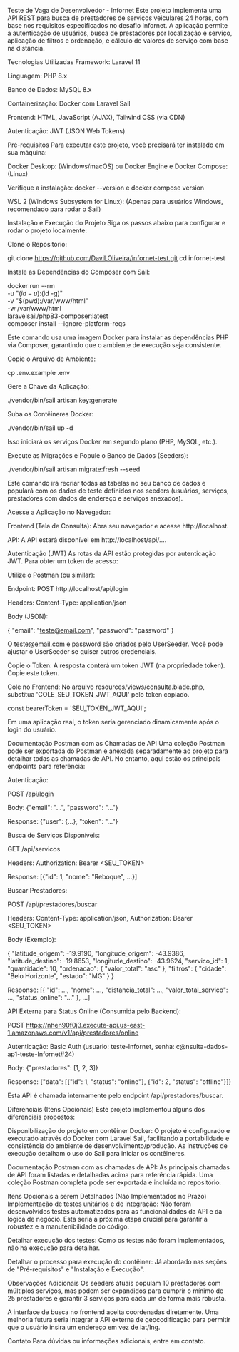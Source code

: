 Teste de Vaga de Desenvolvedor - Infornet
Este projeto implementa uma API REST para busca de prestadores de serviços veiculares 24 horas, com base nos requisitos especificados no desafio Infornet. A aplicação permite a autenticação de usuários, busca de prestadores por localização e serviço, aplicação de filtros e ordenação, e cálculo de valores de serviço com base na distância.

Tecnologias Utilizadas
Framework: Laravel 11

Linguagem: PHP 8.x

Banco de Dados: MySQL 8.x

Containerização: Docker com Laravel Sail

Frontend: HTML, JavaScript (AJAX), Tailwind CSS (via CDN)

Autenticação: JWT (JSON Web Tokens)

Pré-requisitos
Para executar este projeto, você precisará ter instalado em sua máquina:

Docker Desktop: (Windows/macOS) ou Docker Engine e Docker Compose: (Linux)

Verifique a instalação: docker --version e docker compose version

WSL 2 (Windows Subsystem for Linux): (Apenas para usuários Windows, recomendado para rodar o Sail)

Instalação e Execução do Projeto
Siga os passos abaixo para configurar e rodar o projeto localmente:

Clone o Repositório:

git clone https://github.com/DaviLOliveira/infornet-test.git
cd infornet-test

Instale as Dependências do Composer com Sail:

docker run --rm \
    -u "$(id -u):$(id -g)" \
    -v "$(pwd):/var/www/html" \
    -w /var/www/html \
    laravelsail/php83-composer:latest \
    composer install --ignore-platform-reqs

Este comando usa uma imagem Docker para instalar as dependências PHP via Composer, garantindo que o ambiente de execução seja consistente.

Copie o Arquivo de Ambiente:

cp .env.example .env

Gere a Chave da Aplicação:

./vendor/bin/sail artisan key:generate

Suba os Contêineres Docker:

./vendor/bin/sail up -d

Isso iniciará os serviços Docker em segundo plano (PHP, MySQL, etc.).

Execute as Migrações e Popule o Banco de Dados (Seeders):

./vendor/bin/sail artisan migrate:fresh --seed

Este comando irá recriar todas as tabelas no seu banco de dados e populará com os dados de teste definidos nos seeders (usuários, serviços, prestadores com dados de endereço e serviços anexados).

Acesse a Aplicação no Navegador:

Frontend (Tela de Consulta): Abra seu navegador e acesse http://localhost.

API: A API estará disponível em http://localhost/api/....

Autenticação (JWT)
As rotas da API estão protegidas por autenticação JWT. Para obter um token de acesso:

Utilize o Postman (ou similar):

Endpoint: POST http://localhost/api/login

Headers: Content-Type: application/json

Body (JSON):

{
    "email": "teste@email.com",
    "password": "password"
}

O teste@email.com e password são criados pelo UserSeeder. Você pode ajustar o UserSeeder se quiser outros credenciais.

Copie o Token: A resposta conterá um token JWT (na propriedade token). Copie este token.

Cole no Frontend: No arquivo resources/views/consulta.blade.php, substitua 'COLE_SEU_TOKEN_JWT_AQUI' pelo token copiado.

const bearerToken = 'SEU_TOKEN_JWT_AQUI';

Em uma aplicação real, o token seria gerenciado dinamicamente após o login do usuário.

Documentação Postman com as Chamadas de API
Uma coleção Postman pode ser exportada do Postman e anexada separadamente ao projeto para detalhar todas as chamadas de API. No entanto, aqui estão os principais endpoints para referência:

Autenticação:

POST /api/login

Body: {"email": "...", "password": "..."}

Response: {"user": {...}, "token": "..."}

Busca de Serviços Disponíveis:

GET /api/servicos

Headers: Authorization: Bearer <SEU_TOKEN>

Response: [{"id": 1, "nome": "Reboque", ...}]

Buscar Prestadores:

POST /api/prestadores/buscar

Headers: Content-Type: application/json, Authorization: Bearer <SEU_TOKEN>

Body (Exemplo):

{
    "latitude_origem": -19.9190,
    "longitude_origem": -43.9386,
    "latitude_destino": -19.8653,
    "longitude_destino": -43.9624,
    "servico_id": 1,
    "quantidade": 10,
    "ordenacao": {
        "valor_total": "asc"
    },
    "filtros": {
        "cidade": "Belo Horizonte",
        "estado": "MG"
    }
}

Response: [{ "id": ..., "nome": ..., "distancia_total": ..., "valor_total_servico": ..., "status_online": "..." }, ...]

API Externa para Status Online (Consumida pelo Backend):

POST https://nhen90f0j3.execute-api.us-east-1.amazonaws.com/v1/api/prestadores/online

Autenticação: Basic Auth (usuario: teste-Infornet, senha: c@nsulta-dados-ap1-teste-Infornet#24)

Body: {"prestadores": [1, 2, 3]}

Response: {"data": [{"id": 1, "status": "online"}, {"id": 2, "status": "offline"}]}

Esta API é chamada internamente pelo endpoint /api/prestadores/buscar.

Diferenciais (Itens Opcionais)
Este projeto implementou alguns dos diferenciais propostos:

Disponibilização do projeto em contêiner Docker: O projeto é configurado e executado através do Docker com Laravel Sail, facilitando a portabilidade e consistência do ambiente de desenvolvimento/produção. As instruções de execução detalham o uso do Sail para iniciar os contêineres.

Documentação Postman com as chamadas de API: As principais chamadas de API foram listadas e detalhadas acima para referência rápida. Uma coleção Postman completa pode ser exportada e incluída no repositório.

Itens Opcionais a serem Detalhados (Não Implementados no Prazo)
Implementação de testes unitários e de integração: Não foram desenvolvidos testes automatizados para as funcionalidades da API e da lógica de negócio. Esta seria a próxima etapa crucial para garantir a robustez e a manutenibilidade do código.

Detalhar execução dos testes: Como os testes não foram implementados, não há execução para detalhar.

Detalhar o processo para execução do contêiner: Já abordado nas seções de "Pré-requisitos" e "Instalação e Execução".

Observações Adicionais
Os seeders atuais populam 10 prestadores com múltiplos serviços, mas podem ser expandidos para cumprir o mínimo de 25 prestadores e garantir 3 serviços para cada um de forma mais robusta.

A interface de busca no frontend aceita coordenadas diretamente. Uma melhoria futura seria integrar a API externa de geocodificação para permitir que o usuário insira um endereço em vez de lat/lng.

Contato
Para dúvidas ou informações adicionais, entre em contato.